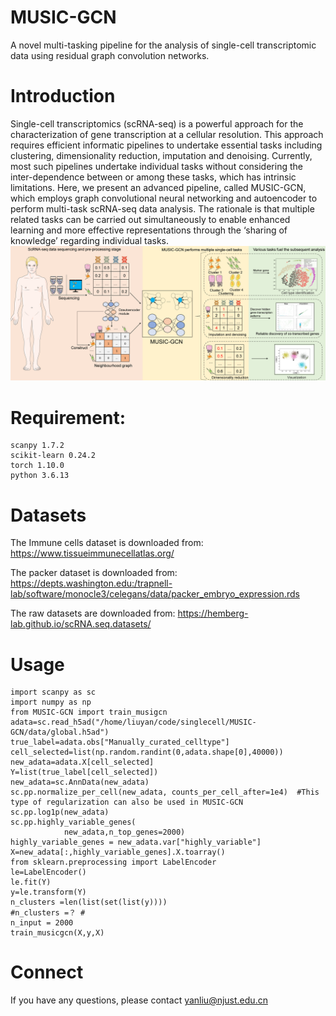 # MUSIC-GCN

A novel multi-tasking pipeline for the analysis of single-cell transcriptomic data using residual graph convolution networks.
# Introduction

Single-cell transcriptomics (scRNA-seq) is a powerful approach for the characterization of gene transcription at a cellular resolution. This approach requires efficient informatic pipelines to undertake essential tasks including clustering, dimensionality reduction, imputation and denoising. Currently, most such pipelines undertake individual tasks without considering the inter-dependence between or among these tasks, which has intrinsic limitations. Here, we present an advanced pipeline, called MUSIC-GCN, which employs graph convolutional neural networking and autoencoder to perform multi-task scRNA-seq data analysis. The rationale is that multiple related tasks can be carried out simultaneously to enable enhanced learning and more effective representations through the ‘sharing of knowledge’ regarding individual tasks. ![image](https://github.com/LMC0705/MUSIC-GCN/blob/main/log_image.png)

# Requirement:
```console
scanpy 1.7.2
scikit-learn 0.24.2
torch 1.10.0
python 3.6.13
```
# Datasets
The Immune cells dataset is downloaded from: https://www.tissueimmunecellatlas.org/

The packer dataset is downloaded from: https://depts.washington.edu:/trapnell-lab/software/monocle3/celegans/data/packer_embryo_expression.rds

The raw datasets are downloaded from: https://hemberg-lab.github.io/scRNA.seq.datasets/

# Usage

```console
import scanpy as sc
import numpy as np
from MUSIC-GCN import train_musigcn 
adata=sc.read_h5ad("/home/liuyan/code/singlecell/MUSIC-GCN/data/global.h5ad")
true_label=adata.obs["Manually_curated_celltype"]
cell_selected=list(np.random.randint(0,adata.shape[0],40000))
new_adata=adata.X[cell_selected]
Y=list(true_label[cell_selected])
new_adata=sc.AnnData(new_adata)
sc.pp.normalize_per_cell(new_adata, counts_per_cell_after=1e4)  #This type of regularization can also be used in MUSIC-GCN
sc.pp.log1p(new_adata)
sc.pp.highly_variable_genes(
            new_adata,n_top_genes=2000)
highly_variable_genes = new_adata.var["highly_variable"]
X=new_adata[:,highly_variable_genes].X.toarray()
from sklearn.preprocessing import LabelEncoder
le=LabelEncoder()
le.fit(Y)
y=le.transform(Y)
n_clusters =len(list(set(list(y))))
#n_clusters =？ # 
n_input = 2000
train_musicgcn(X,y,X)
```
# Connect

If you have any questions, please contact yanliu@njust.edu.cn

